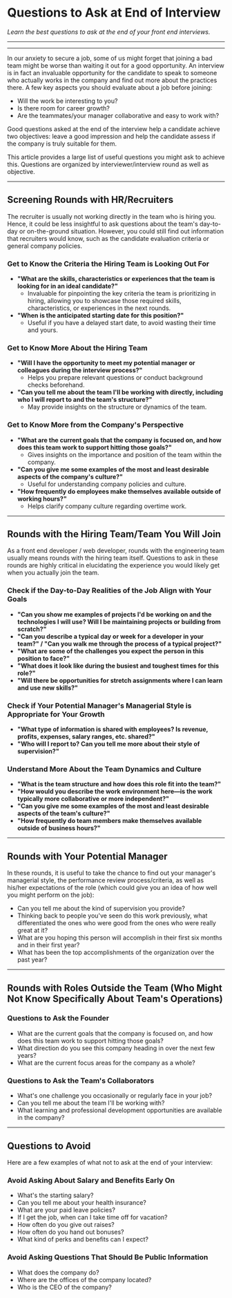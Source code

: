 # Questions to Ask at End of Interview

*Learn the best questions to ask at the end of your front end interviews.*

---

---

In our anxiety to secure a job, some of us might forget that joining a bad team might be worse than waiting it out for a good opportunity. An interview is in fact an invaluable opportunity for the candidate to speak to someone who actually works in the company and find out more about the practices there. A few key aspects you should evaluate about a job before joining:
- Will the work be interesting to you?
- Is there room for career growth?
- Are the teammates/your manager collaborative and easy to work with?

Good questions asked at the end of the interview help a candidate achieve two objectives: leave a good impression and help the candidate assess if the company is truly suitable for them.

This article provides a large list of useful questions you might ask to achieve this. Questions are organized by interviewer/interview round as well as objective.

---

## Screening Rounds with HR/Recruiters

The recruiter is usually not working directly in the team who is hiring you. Hence, it could be less insightful to ask questions about the team's day-to-day or on-the-ground situation. However, you could still find out information that recruiters would know, such as the candidate evaluation criteria or general company policies.

### Get to Know the Criteria the Hiring Team is Looking Out For

- **"What are the skills, characteristics or experiences that the team is looking for in an ideal candidate?"**
  - Invaluable for pinpointing the key criteria the team is prioritizing in hiring, allowing you to showcase those required skills, characteristics, or experiences in the next rounds.
- **"When is the anticipated starting date for this position?"**
  - Useful if you have a delayed start date, to avoid wasting their time and yours.

### Get to Know More About the Hiring Team

- **"Will I have the opportunity to meet my potential manager or colleagues during the interview process?"**
  - Helps you prepare relevant questions or conduct background checks beforehand.
- **"Can you tell me about the team I'll be working with directly, including who I will report to and the team's structure?"**
  - May provide insights on the structure or dynamics of the team.

### Get to Know More from the Company's Perspective

- **"What are the current goals that the company is focused on, and how does this team work to support hitting those goals?"**
  - Gives insights on the importance and position of the team within the company.
- **"Can you give me some examples of the most and least desirable aspects of the company's culture?"**
  - Useful for understanding company policies and culture.
- **"How frequently do employees make themselves available outside of working hours?"**
  - Helps clarify company culture regarding overtime work.

---

## Rounds with the Hiring Team/Team You Will Join

As a front end developer / web developer, rounds with the engineering team usually means rounds with the hiring team itself. Questions to ask in these rounds are highly critical in elucidating the experience you would likely get when you actually join the team.

### Check if the Day-to-Day Realities of the Job Align with Your Goals

- **"Can you show me examples of projects I'd be working on and the technologies I will use? Will I be maintaining projects or building from scratch?"**
- **"Can you describe a typical day or week for a developer in your team?" / "Can you walk me through the process of a typical project?"**
- **"What are some of the challenges you expect the person in this position to face?"**
- **"What does it look like during the busiest and toughest times for this role?"**
- **"Will there be opportunities for stretch assignments where I can learn and use new skills?"**

### Check if Your Potential Manager's Managerial Style is Appropriate for Your Growth

- **"What type of information is shared with employees? Is revenue, profits, expenses, salary ranges, etc. shared?"**
- **"Who will I report to? Can you tell me more about their style of supervision?"**

### Understand More About the Team Dynamics and Culture

- **"What is the team structure and how does this role fit into the team?"**
- **"How would you describe the work environment here—is the work typically more collaborative or more independent?"**
- **"Can you give me some examples of the most and least desirable aspects of the team's culture?"**
- **"How frequently do team members make themselves available outside of business hours?"**

---

## Rounds with Your Potential Manager

In these rounds, it is useful to take the chance to find out your manager's managerial style, the performance review process/criteria, as well as his/her expectations of the role (which could give you an idea of how well you might perform on the job):
- Can you tell me about the kind of supervision you provide?
- Thinking back to people you've seen do this work previously, what differentiated the ones who were good from the ones who were really great at it?
- What are you hoping this person will accomplish in their first six months and in their first year?
- What has been the top accomplishments of the organization over the past year?

---

## Rounds with Roles Outside the Team (Who Might Not Know Specifically About Team's Operations)

### Questions to Ask the Founder
- What are the current goals that the company is focused on, and how does this team work to support hitting those goals?
- What direction do you see this company heading in over the next few years?
- What are the current focus areas for the company as a whole?

### Questions to Ask the Team's Collaborators
- What's one challenge you occasionally or regularly face in your job?
- Can you tell me about the team I'll be working with?
- What learning and professional development opportunities are available in the company?

---

## Questions to Avoid

Here are a few examples of what not to ask at the end of your interview:

### Avoid Asking About Salary and Benefits Early On
- What's the starting salary?
- Can you tell me about your health insurance?
- What are your paid leave policies?
- If I get the job, when can I take time off for vacation?
- How often do you give out raises?
- How often do you hand out bonuses?
- What kind of perks and benefits can I expect?

### Avoid Asking Questions That Should Be Public Information
- What does the company do?
- Where are the offices of the company located?
- Who is the CEO of the company?